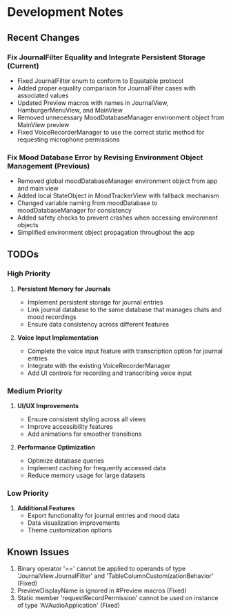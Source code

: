 # Development Notes

## Recent Changes

### Fix JournalFilter Equality and Integrate Persistent Storage (Current)

- Fixed JournalFilter enum to conform to Equatable protocol
- Added proper equality comparison for JournalFilter cases with associated values
- Updated Preview macros with names in JournalView, HamburgerMenuView, and MainView
- Removed unnecessary MoodDatabaseManager environment object from MainView preview
- Fixed VoiceRecorderManager to use the correct static method for requesting microphone permissions

### Fix Mood Database Error by Revising Environment Object Management (Previous)

- Removed global moodDatabaseManager environment object from app and main view
- Added local StateObject in MoodTrackerView with fallback mechanism
- Changed variable naming from moodDatabase to moodDatabaseManager for consistency
- Added safety checks to prevent crashes when accessing environment objects
- Simplified environment object propagation throughout the app

## TODOs

### High Priority

1. **Persistent Memory for Journals**
   - Implement persistent storage for journal entries
   - Link journal database to the same database that manages chats and mood recordings
   - Ensure data consistency across different features

2. **Voice Input Implementation**
   - Complete the voice input feature with transcription option for journal entries
   - Integrate with the existing VoiceRecorderManager
   - Add UI controls for recording and transcribing voice input

### Medium Priority

1. **UI/UX Improvements**
   - Ensure consistent styling across all views
   - Improve accessibility features
   - Add animations for smoother transitions

2. **Performance Optimization**
   - Optimize database queries
   - Implement caching for frequently accessed data
   - Reduce memory usage for large datasets

### Low Priority

1. **Additional Features**
   - Export functionality for journal entries and mood data
   - Data visualization improvements
   - Theme customization options

## Known Issues

1. Binary operator '==' cannot be applied to operands of type 'JournalView.JournalFilter' and 'TableColumnCustomizationBehavior' (Fixed)
2. PreviewDisplayName is ignored in #Preview macros (Fixed)
3. Static member 'requestRecordPermission' cannot be used on instance of type 'AVAudioApplication' (Fixed) 